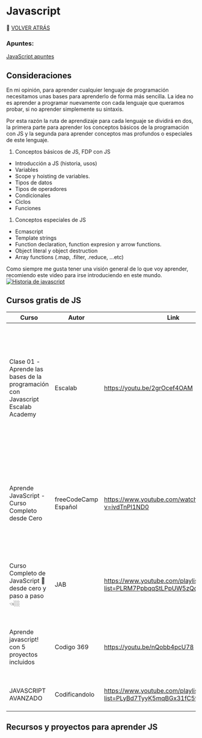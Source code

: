 # Javascript
🚀 [VOLVER ATRÁS](https://github.com/guides4all/Ruta-FrontEnd)


### Apuntes:

[JavaScript apuntes](https://www.notion.so/JavaScript-68637024234a41b29e9f95a06f5aeb46)

## Consideraciones

En mi opinión, para aprender cualquier lenguaje de programación necesitamos unas bases para aprenderlo de forma más sencilla. La idea no es aprender a programar nuevamente con cada lenguaje que queramos probar, si no aprender simplemente su sintaxis.

Por esta razón la ruta de aprendizaje para cada lenguaje se dividirá en dos, la primera parte para aprender los conceptos básicos de la programación con JS y la segunda para aprender conceptos mas profundos o especiales de este lenguaje.

1. Conceptos básicos de JS, FDP con JS
- Introducción a JS (historia, usos)
- Variables
- Scope y hoisting de variables.
- Tipos de datos
- Tipos de operadores
- Condicionales
- Ciclos
- Funciones

1. Conceptos especiales de JS
- Ecmascript
- Template strings
- Function declaration, function expresion y arrow functions.
- Object literal y object destruction
- Array functions (.map, .filter, .reduce, …etc)


Como siempre me gusta tener una visión general de lo que voy aprender, recomiendo este video para irse introduciendo en este mundo.
[![Historia de javascript](https://img.youtube.com/vi/ZGB_hQiI4ac/0.jpg)](https://www.youtube.com/watch?v=ZGB_hQiI4ac)


## Cursos gratis de JS

| Curso | Autor | Link | Descripción |
| --- | --- | --- | --- |
| Clase 01 -Aprende las bases de la programación con Javascript Escalab Academy | Escalab | https://youtu.be/2grOcef4OAM | En este curso de introducción a javascript aprenderás los principios de la programación y podrás desarrollar un proyecto real, utilizando el lenguaje de Javascript para validar y manipular un sitio |
| Aprende JavaScript -Curso Completo desde Cero | freeCodeCamp Español | https://www.youtube.com/watch?v=ivdTnPl1ND0 | En este curso completo de JavaScript aprenderás todo lo que necesitas saber para comenzar a trabajar este lenguaje de programación paso a paso con ejemplos. |
| Curso Completo de JavaScript 🚀 desde cero y paso a paso 👈🏼 | JAB | https://www.youtube.com/playlist?list=PLRM7PpbqqStLPpUW5zQqR4k2JCs_lqFa5 | Aprende con explicaciones gráficas y de forma muy didactica todos los conceptos de JS. |
| Aprende javascript! con 5 proyectos incluidos | Codigo 369 | https://youtu.be/nQobb4pcU78 | Desde los conceptos básicos a aplicarlo en proyectos interesantes para practicar. |
| JAVASCRIPT AVANZADO | Codificandolo | https://www.youtube.com/playlist?list=PLyBd7TyyK5mqBGx31fC5tvqOi6UbY2rMU | Aprende conceptos más deep de js. |

## Recursos y proyectos para aprender JS
